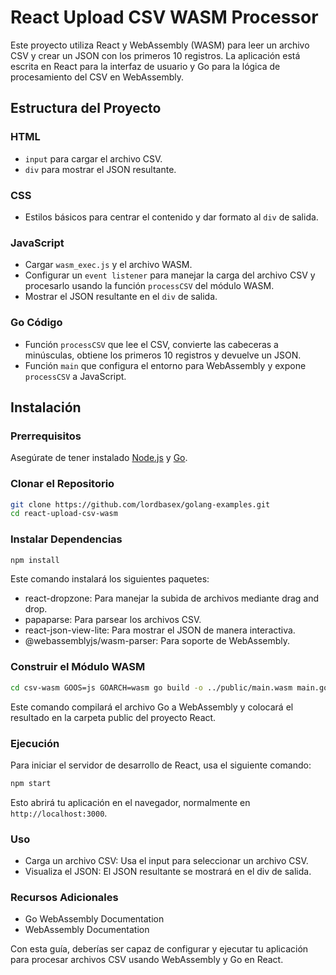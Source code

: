 # React Upload CSV WASM Processor

Este proyecto utiliza React y WebAssembly (WASM) para leer un archivo CSV y crear un JSON con los primeros 10 registros. La aplicación está escrita en React para la interfaz de usuario y Go para la lógica de procesamiento del CSV en WebAssembly.

## Estructura del Proyecto

### HTML

- `input` para cargar el archivo CSV.
- `div` para mostrar el JSON resultante.

### CSS

- Estilos básicos para centrar el contenido y dar formato al `div` de salida.

### JavaScript

- Cargar `wasm_exec.js` y el archivo WASM.
- Configurar un `event listener` para manejar la carga del archivo CSV y procesarlo usando la función `processCSV` del módulo WASM.
- Mostrar el JSON resultante en el `div` de salida.

### Go Código

- Función `processCSV` que lee el CSV, convierte las cabeceras a minúsculas, obtiene los primeros 10 registros y devuelve un JSON.
- Función `main` que configura el entorno para WebAssembly y expone `processCSV` a JavaScript.

## Instalación

### Prerrequisitos

Asegúrate de tener instalado [Node.js](https://nodejs.org/) y [Go](https://golang.org/).

### Clonar el Repositorio

```sh
git clone https://github.com/lordbasex/golang-examples.git
cd react-upload-csv-wasm
````

### Instalar Dependencias
```sh
npm install
```

Este comando instalará los siguientes paquetes:

* react-dropzone: Para manejar la subida de archivos mediante drag and drop.
* papaparse: Para parsear los archivos CSV.
* react-json-view-lite: Para mostrar el JSON de manera interactiva.
* @webassemblyjs/wasm-parser: Para soporte de WebAssembly.

### Construir el Módulo WASM

```sh
cd csv-wasm GOOS=js GOARCH=wasm go build -o ../public/main.wasm main.go && cd .. && npm start
```

Este comando compilará el archivo Go a WebAssembly y colocará el resultado en la carpeta public del proyecto React.

### Ejecución

Para iniciar el servidor de desarrollo de React, usa el siguiente comando:

```sh
npm start
```

Esto abrirá tu aplicación en el navegador, normalmente en `http://localhost:3000`.

### Uso
- Carga un archivo CSV: Usa el input para seleccionar un archivo CSV.
- Visualiza el JSON: El JSON resultante se mostrará en el div de salida.


### Recursos Adicionales
* Go WebAssembly Documentation
* WebAssembly Documentation

Con esta guía, deberías ser capaz de configurar y ejecutar tu aplicación para procesar archivos CSV usando WebAssembly y Go en React.

